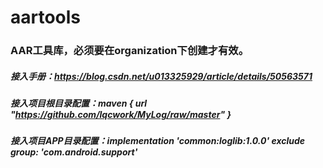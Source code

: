 # aartools

### AAR工具库，必须要在organization下创建才有效。

##### 接入手册：https://blog.csdn.net/u013325929/article/details/50563571

##### 接入项目根目录配置：maven { url "https://github.com/lqcwork/MyLog/raw/master" }

##### 接入项目APP目录配置：implementation 'common:loglib:1.0.0' exclude group: 'com.android.support'
